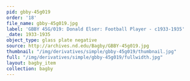 ```yaml
---
pid: gbby-45g019
order: '18'
file_name: gbby-45g019.jpg
label: 'GBBY 45G/019: Donald Elser: Football Player - c1933-1935'
_date: 1933-1935
object_type: glass plate negative
source: http://archives.nd.edu/Bagby/GBBY-45g019.jpg
thumbnail: "/img/derivatives/simple/gbby-45g019/thumbnail.jpg"
full: "/img/derivatives/simple/gbby-45g019/fullwidth.jpg"
layout: bagby_item
collection: bagby
---
```

